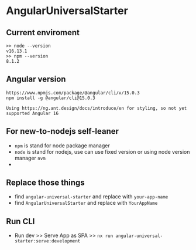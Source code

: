 # AngularUniversalStarter


## Current enviroment
```
>> node --version
v16.13.1
>> npm --version
8.1.2
```

## Angular version
```
https://www.npmjs.com/package/@angular/cli/v/15.0.3
npm install -g @angular/cli@15.0.3

Using https://ng.ant.design/docs/introduce/en for styling, so not yet supported Angular 16
```

## For new-to-nodejs self-leaner
- `npm` is stand for node package manager
- `node` is stand for nodejs, use can use fixed version or using node version manager `nvm`
- 

## Replace those things
- find `angular-universal-starter` and replace with `your-app-name`
- find `AngularUniversalStarter` and replace with `YourAppName`


## Run CLI
- Run dev >> Serve App as SPA >> `nx run angular-universal-starter:serve:development`

